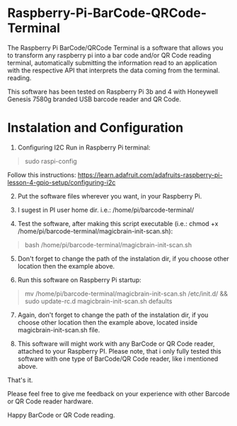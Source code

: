 # Raspberry-Pi-BarCode-QRCode-Terminal

The Raspberry Pi BarCode/QRCode Terminal is a software that allows you to transform any raspberry pi into a bar code and/or QR Code reading terminal, automatically submitting the information read to an application with the respective API that interprets the data coming from the terminal. reading.

This software has been tested on Raspberry Pi 3b and 4 with Honeywell Genesis 7580g branded USB barcode reader and QR Code. 

# Instalation and Configuration

1. Configuring I2C
Run in Raspberry Pi terminal: 
> sudo raspi-config
  
  Follow this instructions: https://learn.adafruit.com/adafruits-raspberry-pi-lesson-4-gpio-setup/configuring-i2c
  

2. Put the software files wherever you want, in your Raspberry Pi. 

3. I sugest in PI user home dir. i.e.: /home/pi/barcode-terminal/

4. Test the software, after making this script executable (i.e.: chmod +x /home/pi/barcode-terminal/magicbrain-init-scan.sh):
  > bash /home/pi/barcode-terminal/magicbrain-init-scan.sh
  
5. Don't forget to change the path of the instalation dir, if you choose other location then the example above.
  
6. Run this software on Raspberry Pi startup:
> mv /home/pi/barcode-terminal/magicbrain-init-scan.sh /etc/init.d/ && sudo update-rc.d magicbrain-init-scan.sh defaults

7. Again, don't forget to change the path of the instalation dir, if you choose other location then the example above, located inside magicbrain-init-scan.sh file.

8. This software will might work with any BarCode or QR Code reader, attached to your Raspberry PI. Please note, that i only fully tested this software with one type of BarCode/QR Code reader, like i mentioned above. 

That's it.

Please feel free to give me feedback on your experience with other Barcode or QR Code reader hardware.

Happy BarCode or QR Code reading.
  
